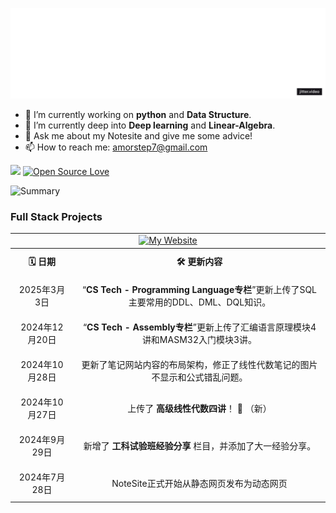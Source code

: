 
![Gif](./Notification-[remix].gif)

- 🔭 I’m currently working on **python** and **Data Structure**.
- 🌱 I’m currently deep into  **Deep learning** and **Linear-Algebra**.
- 💬 Ask me about my Notesite and give me some advice!
- 📫 How to reach me: amorstep7@gmail.com

![](https://komarev.com/ghpvc/?username=Thinking-builder&color=green)
[![Open Source Love](https://badges.frapsoft.com/os/v1/open-source.svg?v=102)](https://github.com/ellerbrock/open-source-badge/)

![Summary](https://github-profile-summary-cards.vercel.app/api/cards/profile-details?username=Thinking-builder&theme=nord_dark)


### Full Stack Projects

<table style="width: 100%; border-collapse: collapse; text-align: center;">
    <tr>
        <td colspan="2">
            <a href="https://thinking-builder.github.io/NoteSite/">
                <img src="https://img.shields.io/badge/-🧬%20My%20Website-000" alt="My Website">
            </a>
        </td>
    </tr>
    <tr>
        <th style="padding: 10px;">🗓️ 日期</th>
        <th style="padding: 10px;">🛠️ 更新内容</th>
    </tr>
    <tr>
        <td style="padding: 10px;">2025年3月3日</td>
        <td style="padding: 10px;">“<span style="font-weight: bold;">CS Tech - Programming Language专栏</span>”更新上传了SQL主要常用的DDL、DML、DQL知识。</td>
    </tr>
    <tr>
        <td style="padding: 10px;">2024年12月20日</td>
        <td style="padding: 10px;">“<span style="font-weight: bold;">CS Tech - Assembly专栏</span>”更新上传了汇编语言原理模块4讲和MASM32入门模块3讲。</td>
    </tr>
    <tr>
        <td style="padding: 10px;">2024年10月28日</td>
        <td style="padding: 10px;">更新了笔记网站内容的布局架构，修正了线性代数笔记的图片不显示和公式错乱问题。</td>
    </tr>
    <tr>
        <td style="padding: 10px;">2024年10月27日</td>
        <td style="padding: 10px;">上传了 <strong>高级线性代数四讲</strong>！ 🌟 （新）</td>
    </tr>
    <tr>
        <td style="padding: 10px;">2024年9月29日</td>
        <td style="padding: 10px;">新增了 <strong>工科试验班经验分享</strong> 栏目，并添加了大一经验分享。</td>
    </tr>
    <tr>
        <td style="padding: 10px;">2024年7月28日</td>
        <td style="padding: 10px;">NoteSite正式开始从静态网页发布为动态网页</td>
    </tr>
</table>


